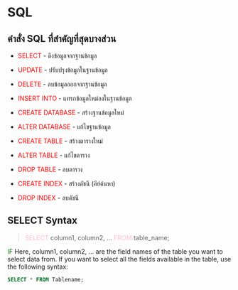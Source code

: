 # SQL
## คำสั่ง SQL ที่สำคัญที่สุดบางส่วน

* <span style="color:red;">SELECT</span> - ดึงข้อมูลจากฐานข้อมูล

* <span style="color:red;">UPDATE</span> - ปรับปรุงข้อมูลในฐานข้อมูล

* <span style="color:red;">DELETE</span> - ลบข้อมูลออกจากฐานข้อมูล

* <span style="color:red;">INSERT INTO</span> - แทรกข้อมูลใหม่ลงในฐานข้อมูล

* <span style="color:red;">CREATE DATABASE</span> - สร้างฐานข้อมูลใหม่

* <span style="color:red;">ALTER DATABASE</span> - แก้ไขฐานข้อมูล

* <span style="color:red;">CREATE TABLE</span> - สร้างตารางใหม่

* <span style="color:red;">ALTER TABLE</span> - แก้ไขตาราง

* <span style="color:red;">DROP TABLE</span> - ลบตาราง

* <span style="color:red;">CREATE INDEX</span> - สร้างดัชนี (คีย์ค้นหา)

* <span style="color:red;">DROP INDEX</span> - ลบดัชนี

## SELECT Syntax


><span style="color:pink;">SELECT</span> column1, column2, ...
<span style="color:pink;">FROM</span> table_name;

<span style="color:green;">IF</span> Here, column1, column2, ... are the field names of the table you want to select data from. If you want to select all the fields available in the table, use the following syntax:

```SQL
SELECT * FROM Tablename;
```

